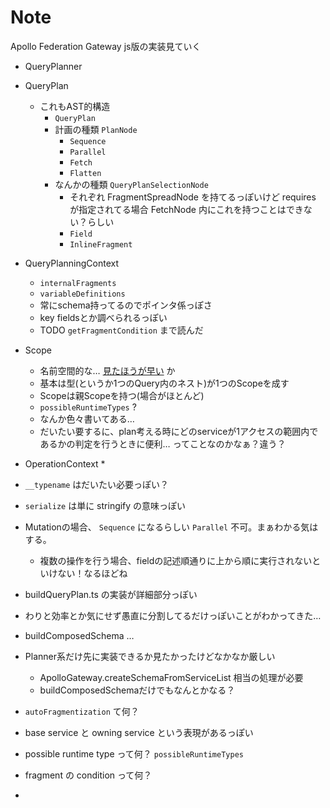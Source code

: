 # Note

Apollo Federation Gateway js版の実装見ていく

* QueryPlanner
* QueryPlan
  * これもAST的構造
    * `QueryPlan`
    * 計画の種類 `PlanNode`
      * `Sequence`
      * `Parallel`
      * `Fetch`
      * `Flatten`
    * なんかの種類 `QueryPlanSelectionNode`
      * それぞれ FragmentSpreadNode を持てるっぽいけど requires が指定されてる場合 FetchNode 内にこれを持つことはできない？らしい
      * `Field`
      * `InlineFragment`
* QueryPlanningContext
  * `internalFragments`
  * `variableDefinitions`
  * 常にschema持ってるのでポインタ係っぽさ
  * key fieldsとか調べられるっぽい
  * TODO `getFragmentCondition` まで読んだ
* Scope
  * 名前空間的な… [見たほうが早い](https://github.com/apollographql/federation/blob/9d881a4180e8983e2a8507d5566a7bb07eb8cbe0/query-planner-js/src/Scope.ts) か
  * 基本は型(というか1つのQuery内のネスト)が1つのScopeを成す
  * Scopeは親Scopeを持つ(場合がほとんど)
  * `possibleRuntimeTypes` ?
  * なんか色々書いてある…
  * だいたい要するに、plan考える時にどのserviceが1アクセスの範囲内であるかの判定を行うときに便利… ってことなのかなぁ？違う？
* OperationContext
  * 


* `__typename` はだいたい必要っぽい？
* `serialize` は単に stringify の意味っぽい
* Mutationの場合、 `Sequence` になるらしい `Parallel` 不可。まぁわかる気はする。
  * 複数の操作を行う場合、fieldの記述順通りに上から順に実行されないといけない！なるほどね
* buildQueryPlan.ts の実装が詳細部分っぽい
* わりと効率とか気にせず愚直に分割してるだけっぽいことがわかってきた…
* buildComposedSchema …
* Planner系だけ先に実装できるか見たかったけどなかなか厳しい
  * ApolloGateway.createSchemaFromServiceList 相当の処理が必要
  * buildComposedSchemaだけでもなんとかなる？

* `autoFragmentization` て何？
* base service と owning service という表現があるっぽい
* possible runtime type って何？ `possibleRuntimeTypes`
* fragment の condition って何？
* 
